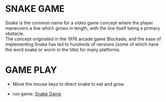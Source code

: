 # SNAKE GAME

Snake is the common name for a video game concept where the player maneuvers a line which grows in length, with the line itself being a primary obstacle.</br> 
The concept originated in the 1976 arcade game Blockade, and the ease of implementing Snake has led to hundreds of versions (some of which have the word snake or worm in the title) for many platforms.

# GAME PLAY
* Move the mouse keys to direct snake to eat and grow.

* run game: [Snake Game](https://raw.githack.com/Jematormal91/JS_snake-game/24588f3b25d774be583256c550384ceb5b70204a/snake_game.html)
